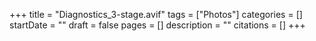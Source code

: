 +++
title = "Diagnostics_3-stage.avif"
tags = ["Photos"]
categories = []
startDate = ""
draft = false
pages = []
description = ""
citations = []
+++

